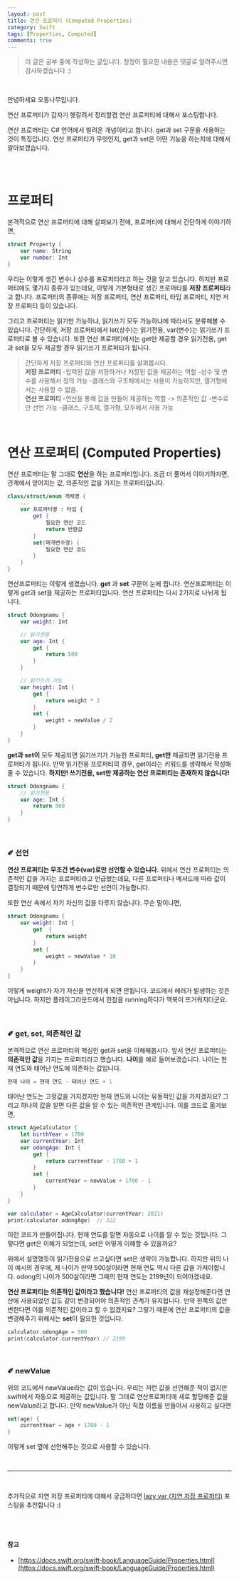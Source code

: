 ```yaml
---
layout: post
title: 연산 프로퍼티 (Computed Properties)
category: Swift
tags: [Properties, Computed]
comments: true
---
```

>이 글은 공부 중에 작성하는 글입니다.
>정정이 필요한 내용은 댓글로 알려주시면 감사하겠습니다 :)

<br>

안녕하세요 오동나무입니다.  <br>

연산 프로퍼티가 갑자기 헷갈려서 정리할겸 연산 프로퍼티에 대해서 포스팅합니다. <br>

연산 프로퍼티는 C# 언어에서 빌려온 개념이라고 합니다. get과 set 구문을 사용하는 것이 특징입니다. 연산 프로퍼티가 무엇인지, get과 set은 어떤 기능을 하는지에 대해서 알아보겠습니다.

<br>
<br>

# 프로퍼티
본격적으로 연산 프로퍼티에 대해 살펴보기 전에, 프로퍼티에 대해서 간단하게 이야기하면,

```swift
struct Property {
    var name: String
    var number: Int
}
```

우리는 이렇게 생긴 변수나 상수를 프로퍼티라고 하는 것을 알고 있습니다. 하지만 프로퍼티에도 몇가지 종류가 있는데요, 이렇게 기본형태로 생긴 프로퍼티를 **저장 프로퍼티**라고 합니다. 프로퍼티의 종류에는 저장 프로퍼티, 연산 프로퍼티, 타입 프로퍼티, 지연 저장 프로퍼티 등이 있습니다. <br>

그리고 프로퍼티는 읽기만 가능하냐, 읽기쓰기 모두 가능하냐에 따라서도 분류해볼 수 있습니다. 간단하게, 저장 프로퍼티에서 let(상수)는 읽기전용, var(변수)는 읽기쓰기 프로퍼티로 볼 수 있습니다. 또한 연산 프로퍼티에서는 get만 제공할 경우 읽기전용, get과  set을 모두 제공할 경우 읽기쓰기 프로퍼티가 됩니다. <br>

>간단하게 저장 프로퍼티와 연산 프로퍼티를 살펴봅시다.<br>
**저장 프로퍼티**
-입력된 값을 저장하거나 저장된 값을 제공하는 역할
-상수 및 변수를 사용해서 정의 가능
-클래스와 구조체에서는 사용이 가능하지만, 열거형에서는 사용할 수 없음. <br>
>**연산 프로퍼티**
-연산을 통해 값을 만들어 제공하는 역할 -> 의존적인 값
-변수로만 선언 가능
-클래스, 구조체, 열거형, 모두에서 사용 가능

<br>

# 연산 프로퍼티 (Computed Properties)
연산 프로퍼티는 말 그대로 **연산**을 하는 프로퍼티입니다. 조금 더 풀어서 이야기하자면, 관계에서 얻어지는 값, 의존적인 값을 가지는 프로퍼티입니다.

```swift
class/struct/enum 객체명 {
    ...
    var 프로퍼티명 : 타입 {
        get {
            필요한 연산 코드
            return 반환값
        }
        set(매개변수명) {
            필요한 연산 코드
        }
    }
}
```

연산프로퍼티는 이렇게 생겼습니다. **get** 과 **set** 구문이 눈에 띕니다. 연산프로퍼티는 이렇게 get과 set을 제공하는 프로퍼티입니다. 연산 프로퍼티는 다시 2가지로 나뉘게 됩니다. <br>

```swift
struct Odongnamu {
    var weight: Int

    // 읽기전용
    var age: Int {
        get {
            return 500
        }
    }

    // 읽기쓰기 가능
    var height: Int {
        get {
            return weight * 2
        }
        set {
            weight = newValue / 2
        }
    }
}
```

**get과 set이** 모두 제공되면 읽기쓰기가 가능한 프로퍼티, **get만** 제공되면 읽기전용 프로퍼티가 됩니다. 만약 읽기전용 프로퍼티의 경우, get이라는 키워드를 생략해서 작성해줄 수 있습니다. **하지만! 쓰기전용, set만 제공하는 연산 프로퍼티는  존재하지 않습니다!**

```swift
struct Odongnamu {    
    // 읽기전용
    var age: Int {
        return 500
    }
}
```


<br>

### ✐ 선언
**연산 프로퍼티는 무조건 변수(var)로만 선언할 수 있습니다.** 위에서 연산 프로퍼티는 의존적인 값을 가지는 프로퍼티라고 언급했는데요, 다른 프로퍼티나 메서드에 따라 값이 결정되기 때문에 당연하게 변수로만 선언이 가능합니다. <br>

또한 연산 속에서 자기 자신의 값을 다루지 않습니다. 무슨 말이냐면,

```swift
struct Odongnamu {
    var weight: Int {
        get  {
            return weight
        }
        set {
            weight = newValue * 10
        }
    }
}
```

이렇게 weight가 자기 자신을 연산하게 되면 안됩니다. 코드에서 에러가 발생하는 것은 아닙니다. 하지만 플레이그라운드에서 한참을  running하다가 맥북이 뜨거워지더군요.

<br>

### ✐ get, set, 의존적인 값
본격적으로 연산 프로퍼티의 핵심인 get과 set을 이해해봅시다. 앞서 연산 프로퍼티는 **의존적인 값**을 가지는 프로퍼티라고 했습니다. **나이**를 예로 들어보겠습니다. 나이는 현재 연도와 태어난 연도에 의존하는 값입니다.

```swift
현재 나이 = 현재 연도 - 태어난 연도 + 1
```

태어난 연도는 고정값을 가지겠지만 현재 연도와 나이는 유동적인 값을 가지겠지요? 그리고 하나의 값을 알면 다른 값을 알 수 있는 의존적인 관계입니다. 이를 코드로 옮겨보면,

```swift
struct AgeCalculator {
    let birthYear = 1700
    var currentYear: Int
    var odongAge: Int {
        get {
            return currentYear - 1700 + 1
        }
        set {
            currentYear = newValue + 1700 - 1
        }
    }
}

var calculator = AgeCalculator(currentYear: 2021)
print(calculator.odongAge)  // 322
```

이런 코드가 만들어집니다. 현재  연도를 알면 자동으로 나이를 알 수 있는 것입니다. 그렇다면 get은 이해가 되었는데, set은 어떻게 이해할 수 있을까요? <br>

위에서 설명했듯이 읽기전용으로 쓰고싶다면 set은 생략이 가능합니다. 하지만 위의 나이 예시의 경우에, 제 나이가 만약 500살이라면 현재 연도 역시 다른 값을 가져야합니다. odong의 나이가 500살이라면 그때의 현재 연도는 2199년이 되어야겠네요. <br>

**연산 프로퍼티는 의존적인 값이라고 했습니다!** 연산 프로퍼티의 값을 재설정해준다면 연산에 사용되었던 값도 같이 변경되어야 의존적인 관계가 유지됩니다. 만약 한쪽의 값만 변한다면 이를 의존적인 값이라고 할 수 없겠지요? 그렇기 때문에 연산 프로퍼티의 값을 변경해주기 위해서는 **set**이 필요한 것입니다.

```swift
calculator.odongAge = 500
print(calculator.currentYear) // 2199
```

<br>

### ✐ newValue
위의 코드에서 newValue라는 값이 있습니다. 우리는 저런 값을 선언해준 적이 없지만 swift에서 자동으로 제공하는 값입니다. 말 그대로 연산프로퍼티에 새로 할당해준 값을 newValue라고 합니다. 만약 newValue가 아닌 직접 이름을 만들어서 사용하고 싶다면

```swift
set(age) {
    currentYear = age + 1700 - 1
}
```

이렇게 set 옆에 선언해주는 것으로 사용할 수 있습니다.

<br>

----------
<br>

추가적으로 지연 저장 프로퍼티에 대해서 궁금하다면 [lazy var (지연 저장 프로퍼티)](https://odong-tree.github.io/swift/2021/01/16/lazyvar/) 포스팅을 추천합니다 :)



<br>
<br>

#### 참고
- [https://docs.swift.org/swift-book/LanguageGuide/Properties.html](https://docs.swift.org/swift-book/LanguageGuide/Properties.html)
